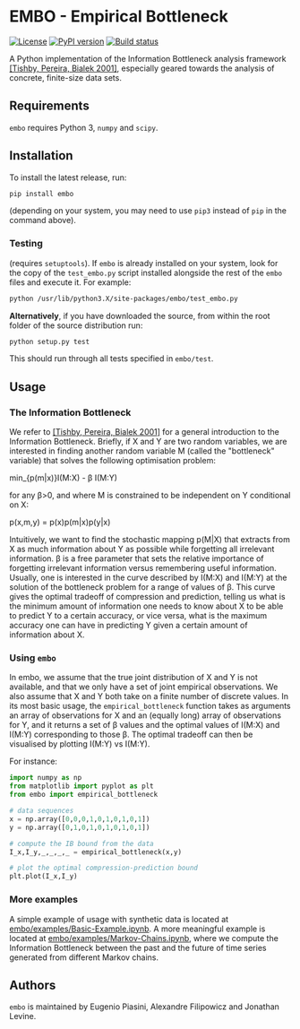 # EMBO - Empirical Bottleneck
[![License](https://img.shields.io/pypi/l/embo)](https://www.gnu.org/licenses/gpl-3.0.txt)
[![PyPI version](https://img.shields.io/pypi/v/embo.svg)](https://pypi.python.org/pypi/embo/)
[![Build status](https://img.shields.io/gitlab/pipeline/epiasini/embo)](https://gitlab.com/epiasini/embo/pipelines)

A Python implementation of the Information Bottleneck analysis
framework [[Tishby, Pereira, Bialek
2001]](https://arxiv.org/abs/physics/0004057), especially geared
towards the analysis of concrete, finite-size data sets.

## Requirements

`embo` requires Python 3, `numpy` and `scipy`.

## Installation
To install the latest release, run:
``` bash
pip install embo
```
(depending on your system, you may need to use `pip3` instead of `pip`
in the command above).

### Testing
(requires `setuptools`). If `embo` is already installed on your
system, look for the copy of the `test_embo.py` script installed
alongside the rest of the `embo` files and execute it. For example:

``` bash
python /usr/lib/python3.X/site-packages/embo/test_embo.py
```

**Alternatively**, if you have downloaded the source, from within the
root folder of the source distribution run:

``` bash
python setup.py test
```

This should run through all tests specified in `embo/test`.

## Usage

### The Information Bottleneck
We refer to [[Tishby, Pereira, Bialek
2001]](https://arxiv.org/abs/physics/0004057) for a general
introduction to the Information Bottleneck. Briefly, if X and Y
are two random variables, we are interested in finding another random
variable M (called the "bottleneck" variable) that solves the
following optimisation problem:

min_{p(m|x)}I(M:X) - β I(M:Y)

for any β>0, and where M is constrained to be independent on
Y conditional on X:

p(x,m,y) = p(x)p(m|x)p(y|x)


Intuitively, we want to find the stochastic mapping p(M|X) that
extracts from X as much information about Y as possible while
forgetting all irrelevant information. β is a free parameter
that sets the relative importance of forgetting irrelevant information
versus remembering useful information. Usually, one is interested in
the curve described by I(M:X) and I(M:Y) at the solution of the
bottleneck problem for a range of values of β. This curve
gives the optimal tradeoff of compression and prediction, telling us
what is the minimum amount of information one needs to know about X
to be able to predict Y to a certain accuracy, or vice versa, what
is the maximum accuracy one can have in predicting Y given a certain
amount of information about X.

### Using `embo`
In embo, we assume that the true joint distribution of X and Y is
not available, and that we only have a set of joint empirical
observations. We also assume that X and Y both take on a finite
number of discrete values. In its most basic usage, the
`empirical_bottleneck` function takes as arguments an array of
observations for X and an (equally long) array of observations for
Y, and it returns a set of β values and the
optimal values of I(M:X) and I(M:Y) corresponding to those
β. The optimal tradeoff can then be visualised by plotting
I(M:Y) vs I(M:Y).

For instance:

``` python
import numpy as np
from matplotlib import pyplot as plt
from embo import empirical_bottleneck

# data sequences
x = np.array([0,0,0,1,0,1,0,1,0,1])
y = np.array([0,1,0,1,0,1,0,1,0,1])

# compute the IB bound from the data
I_x,I_y,_,_,_,_ = empirical_bottleneck(x,y)

# plot the optimal compression-prediction bound
plt.plot(I_x,I_y)
```

### More examples
A simple example of usage with synthetic data is located at
[embo/examples/Basic-Example.ipynb](embo/examples/Basic-Example.ipynb).
A more meaningful example is located at
[embo/examples/Markov-Chains.ipynb](embo/examples/Markov-Chains.ipynb),
where we compute the Information Bottleneck between the past and the
future of time series generated from different Markov chains.

## Authors
`embo` is maintained by Eugenio Piasini, Alexandre Filipowicz and
Jonathan Levine.

